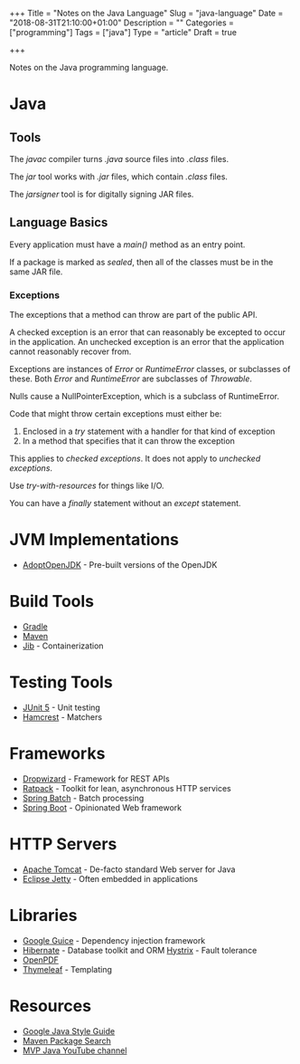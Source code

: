 +++
Title = "Notes on the Java Language"
Slug = "java-language"
Date = "2018-08-31T21:10:00+01:00"
Description = ""
Categories = ["programming"]
Tags = ["java"]
Type = "article"
Draft = true

+++

Notes on the Java programming language.

# Java

## Tools

The _javac_ compiler turns _.java_ source files into _.class_ files.

The _jar_ tool works with _.jar_ files, which contain _.class_ files.

The _jarsigner_ tool is for digitally signing JAR files.

## Language Basics

Every application must have a _main()_ method as an entry point.

If a package is marked as _sealed_, then all of the classes must be in the same JAR file.

### Exceptions

The exceptions that a method can throw are part of the public API.

A checked exception is an error that can reasonably be excepted to occur in the application. An unchecked exception is an error that the application cannot reasonably recover from.

Exceptions are instances of _Error_ or _RuntimeError_ classes, or subclasses of these. Both _Error_ and _RuntimeError_ are subclasses of _Throwable_.

Nulls cause a NullPointerException, which is a subclass of RuntimeError.

Code that might throw certain exceptions must either be:

1. Enclosed in a _try_ statement with a handler for that kind of exception
2. In a method that specifies that it can throw the exception

This applies to _checked exceptions_. It does not apply to _unchecked exceptions_.

Use _try-with-resources_ for things like I/O.

You can have a _finally_ statement without an _except_ statement.

# JVM Implementations

- [AdoptOpenJDK](https://adoptopenjdk.net/) - Pre-built versions of the OpenJDK

# Build Tools

- [Gradle](https://gradle.org/)
- [Maven](https://maven.apache.org/)
- [Jib](https://github.com/GoogleContainerTools/jib) - Containerization

# Testing Tools

- [JUnit 5](https://junit.org/junit5/) - Unit testing
- [Hamcrest](http://hamcrest.org/JavaHamcrest/) - Matchers

# Frameworks

- [Dropwizard](https://www.dropwizard.io) - Framework for REST APIs
- [Ratpack](https://ratpack.io/) - Toolkit for lean, asynchronous HTTP services
- [Spring Batch](https://spring.io/projects/spring-batch) - Batch processing
- [Spring Boot](https://spring.io/projects/spring-boot) - Opinionated Web framework

# HTTP Servers

- [Apache Tomcat](https://tomcat.apache.org/) - De-facto standard Web server for Java
- [Eclipse Jetty](https://www.eclipse.org/jetty/) - Often embedded in applications

# Libraries

- [Google Guice](https://github.com/google/guice) - Dependency injection framework
- [Hibernate](http://hibernate.org/) - Database toolkit and ORM
  [Hystrix](https://github.com/Netflix/Hystrix) - Fault tolerance
- [OpenPDF](https://github.com/LibrePDF/OpenPDF)
- [Thymeleaf](https://www.thymeleaf.org/) - Templating

# Resources

- [Google Java Style Guide](https://google.github.io/styleguide/javaguide.html)
- [Maven Package Search](https://search.maven.org/)
- [MVP Java YouTube channel](https://www.youtube.com/channel/UCrgOYeQyZ_V62XDYKCfh8TQ)
